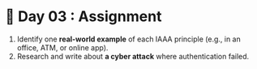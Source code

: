 # 📖 Day 03 : Assignment 

1. Identify one **real-world example** of each IAAA principle (e.g., in an office, ATM, or online app).  
2. Research and write about **a cyber attack** where authentication failed. 